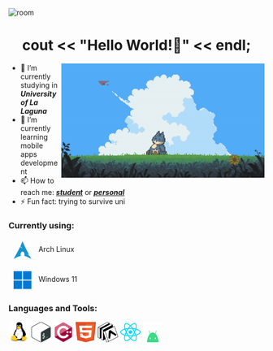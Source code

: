 ![room](https://github.com/gabmartinbr/gabmartinbr/assets/114770294/509045ba-6814-4b40-8037-6283c0f5df78)

<h1 align="center"> cout << "Hello World!👋" << endl;
</h1>
<img align="right" alt="Coding" width="400" src="assets/snor.gif">

<!--
**gabmartinbr/gabmartinbr** is a ✨ _special_ ✨ repository because its `README.md` (this file) appears on your GitHub profile.

Here are some ideas to get you started:
-->
- 🔭 I’m currently studying in ***University of La Laguna*** 
- 🌱 I’m currently learning mobile apps development 
- 📫 How to reach me: [***student***](mailto:alu0101539157@ull.edu.es) or [***personal***](gabriel04mb@gmail.com)
- ⚡ Fun fact: trying to survive uni

### Currently using:
<p>
  <img style="vertical-align:middle; margin:5px 10px" height="35" width="35" src="assets/arch_blue.svg"> Arch Linux
</p>
<p>
  <img style="vertical-align:middle; margin:5px 10px" height="35" width="35" src="assets/windows_blue.png"> Windows 11
</p>

<h3 align="left">Languages and Tools:</h3>
<p align="left">
  <img src="assets/linux.svg" alt="linux" width="40" height="40"/>
  <img src="assets/bash.svg" alt="bash" width="40" height="40"/>
  <img src="assets/c++.svg" alt="cplusplus" width="40" height="40"/>
  <img src="assets/html.svg" alt="html" width="40" height="40"/>
  <img src="assets/expo.svg" alt="expo" width="40" height="40"/>
  <img src="assets/react.svg" alt="react" width="40" height="40"/>
  <img src="assets/android.svg" alt="android" width="40" height="40"/>

  
</p>
